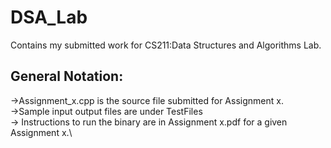 # DSA_Lab
Contains my submitted work for CS211:Data Structures and Algorithms Lab.

## General Notation:
->Assignment_x.cpp is the source file submitted for Assignment x.\
->Sample input output files are under TestFiles\
-> Instructions to run the binary are in Assignment x.pdf for a given Assignment x.\

